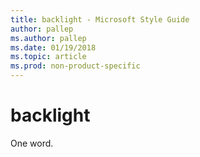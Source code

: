 ```yaml
---
title: backlight - Microsoft Style Guide
author: pallep
ms.author: pallep
ms.date: 01/19/2018
ms.topic: article
ms.prod: non-product-specific
---
```


# backlight

One word.

